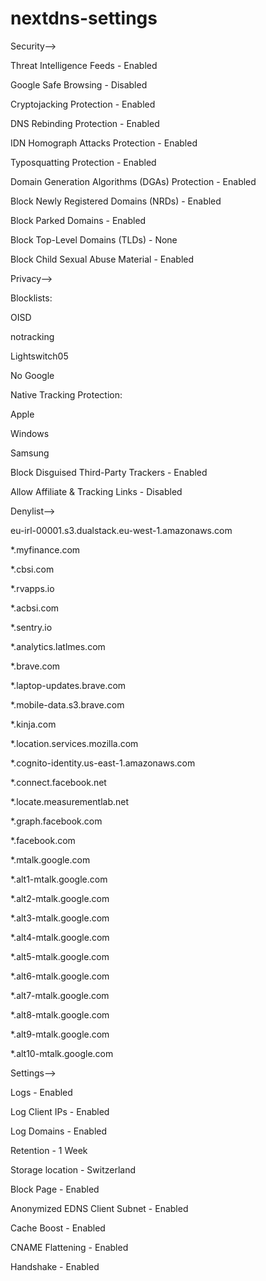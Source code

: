 # nextdns-settings

Security-->

Threat Intelligence Feeds - Enabled

Google Safe Browsing - Disabled

Cryptojacking Protection - Enabled

DNS Rebinding Protection - Enabled

IDN Homograph Attacks Protection - Enabled

Typosquatting Protection - Enabled

Domain Generation Algorithms (DGAs) Protection - Enabled

Block Newly Registered Domains (NRDs) - Enabled

Block Parked Domains - Enabled

Block Top-Level Domains (TLDs) - None

Block Child Sexual Abuse Material - Enabled 


Privacy-->


Blocklists:

OISD

notracking

Lightswitch05 

No Google


Native Tracking Protection:

Apple

Windows 

Samsung


Block Disguised Third-Party Trackers - Enabled

Allow Affiliate & Tracking Links - Disabled


Denylist-->

eu-irl-00001.s3.dualstack.eu-west-1.amazonaws.com

*.myfinance.com

*.cbsi.com

*.rvapps.io

*.acbsi.com

*.sentry.io

*.analytics.latlmes.com

*.brave.com

*.laptop-updates.brave.com

*.mobile-data.s3.brave.com

*.kinja.com

*.location.services.mozilla.com

*.cognito-identity.us-east-1.amazonaws.com

*.connect.facebook.net

*.locate.measurementlab.net

*.graph.facebook.com

*.facebook.com

*.mtalk.google.com

*.alt1-mtalk.google.com

*.alt2-mtalk.google.com

*.alt3-mtalk.google.com

*.alt4-mtalk.google.com

*.alt5-mtalk.google.com

*.alt6-mtalk.google.com

*.alt7-mtalk.google.com

*.alt8-mtalk.google.com

*.alt9-mtalk.google.com

*.alt10-mtalk.google.com


Settings-->

Logs - Enabled

Log Client IPs - Enabled

Log Domains - Enabled

Retention - 1 Week

Storage location - Switzerland

Block Page - Enabled

Anonymized EDNS Client Subnet - Enabled

Cache Boost - Enabled

CNAME Flattening - Enabled

Handshake - Enabled

